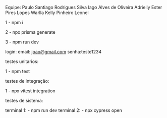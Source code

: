 Equipe:
Paulo Santiago Rodrigues Silva
Iago Alves de Oliveira
Adrielly Ester Pires Lopes
Warlla Kelly Pinheiro Leonel

1 - npm i

2 - npx prisma generate

3 - npm run dev

login:
email: joao@gmail.com
senha:teste1234

testes unitarios:

1 - npm test

testes de integração:

1 - npx vitest integration

testes de sistema:

terminal 1: - npm run dev
terminal 2: - npx cypress open
